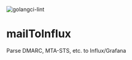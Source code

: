 ![golangci-lint](https://github.com/nudelfabrik/mailToInflux/workflows/golangci-lint/badge.svg)

# mailToInflux
Parse DMARC, MTA-STS, etc. to Influx/Grafana
